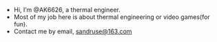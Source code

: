 - Hi, I’m @AK6626, a thermal engineer.
- Most of my job here is about thermal engineering or video games(for fun).
- Contact me by email, sandruse@163.com

<!---
AK6626/AK6626 is a ✨ special ✨ repository because its `README.md` (this file) appears on your GitHub profile.
You can click the Preview link to take a look at your changes.
--->
